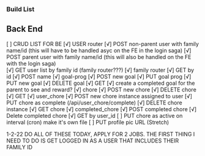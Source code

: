 ### Build List

## Back End
[ ] CRUD LIST FOR BE
    [√] USER router
       [√] POST non-parent user with family name/id (this will have to be handled asyc on the FE in the login saga)
       [√] POST parent user with family name/id (this will also be handled on the FE with the login saga)     
       [√] GET user list by family id (family router???)
    [√] family router
        [√] GET by id
        [√] POST name
        <!-- how do I assign that family ID when registering??? -->
    [√] goal-prog
        [√] POST new goal
        [√] PUT goal prog
        [√] PUT new goal
        [√] DELETE goal
        [√] GET
    [√] create a completed goal for the parent to see and reward?
    [√] chore
        [√] POST new chore
        [√] DELETE chore
        [√] GET
    [√] user_chore
        [√] POST new chore instance assigned to user
        [√] PUT chore as complete (/api/user_chore/complete)
        [√] DELETE chore instance
        [√] GET chore
    [√] completed_chore
        [√] POST completed chore
        [√] Delete completed chore
        [√] GET by user_id
    [ ] PUT chore as active on interval (cron) make it's own file
    [ ] PUT profile pic URL (Stretch)



1-2-22 DO ALL OF THESE TODAY, APPLY FOR 2 JOBS.
THE FIRST THING I NEED TO DO IS GET LOGGED IN AS A USER THAT INCLUDES THEIR FAMILY ID